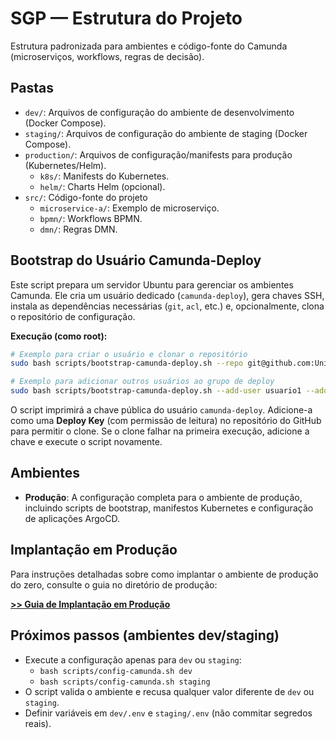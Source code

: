 # SGP — Estrutura do Projeto

Estrutura padronizada para ambientes e código-fonte do Camunda (microserviços, workflows, regras de decisão).

## Pastas

- `dev/`: Arquivos de configuração do ambiente de desenvolvimento (Docker Compose).
- `staging/`: Arquivos de configuração do ambiente de staging (Docker Compose).
- `production/`: Arquivos de configuração/manifests para produção (Kubernetes/Helm).
  - `k8s/`: Manifests do Kubernetes.
  - `helm/`: Charts Helm (opcional).
- `src/`: Código-fonte do projeto
  - `microservice-a/`: Exemplo de microserviço.
  - `bpmn/`: Workflows BPMN.
  - `dmn/`: Regras DMN.

## Bootstrap do Usuário Camunda-Deploy
Este script prepara um servidor Ubuntu para gerenciar os ambientes Camunda. Ele cria um usuário dedicado (`camunda-deploy`), gera chaves SSH, instala as dependências necessárias (`git`, `acl`, etc.) e, opcionalmente, clona o repositório de configuração.

**Execução (como root):**
```bash
# Exemplo para criar o usuário e clonar o repositório
sudo bash scripts/bootstrap-camunda-deploy.sh --repo git@github.com:Unicoon-Protecao-Veicular/SGP.git

# Exemplo para adicionar outros usuários ao grupo de deploy
sudo bash scripts/bootstrap-camunda-deploy.sh --add-user usuario1 --add-user usuario2
```
O script imprimirá a chave pública do usuário `camunda-deploy`. Adicione-a como uma **Deploy Key** (com permissão de leitura) no repositório do GitHub para permitir o clone. Se o clone falhar na primeira execução, adicione a chave e execute o script novamente.

## Ambientes

- **Produção**: A configuração completa para o ambiente de produção, incluindo scripts de bootstrap, manifestos Kubernetes e configuração de aplicações ArgoCD.

## Implantação em Produção

Para instruções detalhadas sobre como implantar o ambiente de produção do zero, consulte o guia no diretório de produção:

**[>> Guia de Implantação em Produção](./production/README.md)**

## Próximos passos (ambientes dev/staging)

- Execute a configuração apenas para `dev` ou `staging`:
  - `bash scripts/config-camunda.sh dev`
  - `bash scripts/config-camunda.sh staging`
- O script valida o ambiente e recusa qualquer valor diferente de `dev` ou `staging`.
- Definir variáveis em `dev/.env` e `staging/.env` (não commitar segredos reais).

